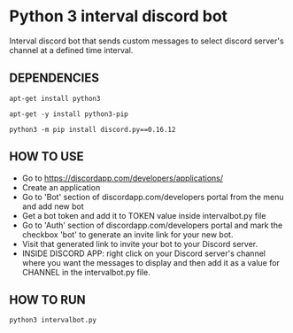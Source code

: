 # Python 3 interval discord bot

Interval discord bot that sends custom messages to select discord server's channel at a defined time interval.


## DEPENDENCIES

``
apt-get install python3
``

``
apt-get -y install python3-pip
``

``
python3 -m pip install discord.py==0.16.12
``

## HOW TO USE

- Go to https://discordapp.com/developers/applications/
- Create an application
- Go to 'Bot' section of discordapp.com/developers portal from the menu and add new bot
- Get a bot token and add it to TOKEN value inside intervalbot.py file
- Go to 'Auth' section of discordapp.com/developers portal and mark the checkbox 'bot' to generate an invite link for your new bot. 
- Visit that generated link to invite your bot to your Discord server.
- INSIDE DISCORD APP: right click on your Discord server's channel where you want the messages to display and then add it as a value for CHANNEL in the intervalbot.py file.

## HOW TO RUN

``
 python3 intervalbot.py
 ``